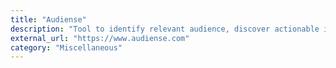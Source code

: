 ```yaml
---
title: "Audiense"
description: "Tool to identify relevant audience, discover actionable insights and inform strategies to grow your business."
external_url: "https://www.audiense.com"
category: "Miscellaneous"
---
```

